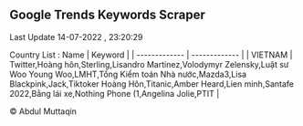 

## Google Trends Keywords Scraper 
 
Last Update 14-07-2022 , 23:20:29

Country List :
 Name  | Keyword |
| ------------- | ------------- |
| VIETNAM | Twitter,Hoàng hôn,Sterling,Lisandro Martinez,Volodymyr Zelensky,Luật sư Woo Young Woo,LMHT,Tổng Kiểm toán Nhà nước,Mazda3,Lisa Blackpink,Jack,Tiktoker Hoàng Hôn,Titanic,Amber Heard,Lien minh,Santafe 2022,Bằng lái xe,Nothing Phone (1,Angelina Jolie,PTIT |



© Abdul Muttaqin 

